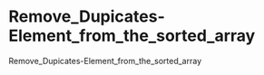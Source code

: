 # Remove_Dupicates-Element_from_the_sorted_array
Remove_Dupicates-Element_from_the_sorted_array 
     
 
 
